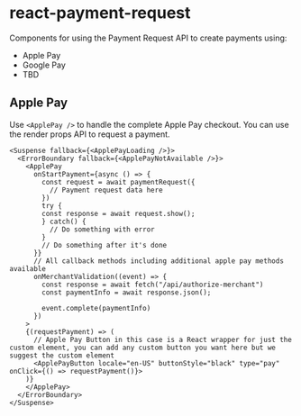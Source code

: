 # react-payment-request

Components for using the Payment Request API to create payments using:
- Apple Pay
- Google Pay
- TBD


## Apple Pay

Use `<ApplePay />` to handle the complete Apple Pay checkout. You can use the render props API to request a payment.

```tsx
<Suspense fallback={<ApplePayLoading />}>
  <ErrorBoundary fallback={<ApplePayNotAvailable />}>
    <ApplePay
      onStartPayment={async () => {
        const request = await paymentRequest({
          // Payment request data here
        })
        try {
        const response = await request.show();
        } catch() {
          // Do something with error
        }
        // Do something after it's done
      }}
      // All callback methods including additional apple pay methods available
      onMerchantValidation((event) => {
        const response = await fetch("/api/authorize-merchant")
        const paymentInfo = await response.json();

        event.complete(paymentInfo)
      })
    >
    {(requestPayment) => (
      // Apple Pay Button in this case is a React wrapper for just the custom element, you can add any custom button you want here but we suggest the custom element
      <ApplePayButton locale="en-US" buttonStyle="black" type="pay" onClick={() => requestPayment()}>
    )}
    </ApplePay>
  </ErrorBoundary>
</Suspense>
```
